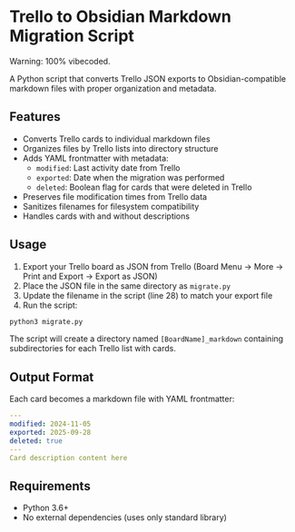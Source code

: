# Trello to Obsidian Markdown Migration Script

Warning: 100% vibecoded.

A Python script that converts Trello JSON exports to Obsidian-compatible markdown files with proper organization and metadata.

## Features

- Converts Trello cards to individual markdown files
- Organizes files by Trello lists into directory structure
- Adds YAML frontmatter with metadata:
  - `modified`: Last activity date from Trello
  - `exported`: Date when the migration was performed
  - `deleted`: Boolean flag for cards that were deleted in Trello
- Preserves file modification times from Trello data
- Sanitizes filenames for filesystem compatibility
- Handles cards with and without descriptions

## Usage

1. Export your Trello board as JSON from Trello (Board Menu → More → Print and Export → Export as JSON)
2. Place the JSON file in the same directory as `migrate.py`
3. Update the filename in the script (line 28) to match your export file
4. Run the script:

```bash
python3 migrate.py
```

The script will create a directory named `[BoardName]_markdown` containing subdirectories for each Trello list with cards.

## Output Format

Each card becomes a markdown file with YAML frontmatter:

```yaml
---
modified: 2024-11-05
exported: 2025-09-28
deleted: true
---
Card description content here
```

## Requirements

- Python 3.6+
- No external dependencies (uses only standard library)
